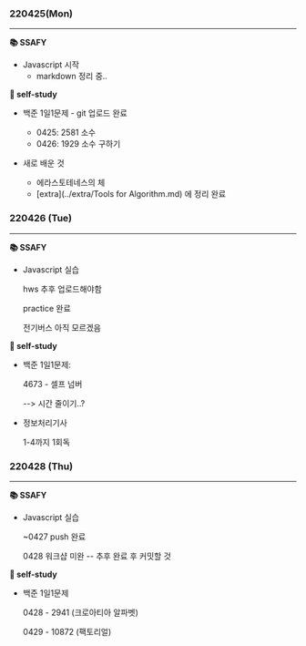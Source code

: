 ### 220425(Mon)

---

**📚 SSAFY**

- Javascript 시작
  - markdown 정리 중..



**📒 self-study**

- 백준 1일1문제 - git 업로드 완료
  - 0425: 2581 소수
  - 0426: 1929 소수 구하기



- 새로 배운 것
  - 에라스토테네스의 체
  - [extra](../extra/Tools for Algorithm.md) 에 정리 완료





### 220426 (Tue)

---

**📚 SSAFY**

- Javascript 실습

  hws 추후 업로드해야함

  practice 완료

  전기버스 아직 모르겠음



**🎵 self-study**

- 백준 1일1문제:

  4673 - 셀프 넘버

  --> 시간 줄이기..?



- 정보처리기사

  1-4까지 1회독
  
  

### 220428 (Thu)

---

**📚 SSAFY**

- Javascript 실습

  ~0427 push 완료

  0428 워크샵 미완 -- 추후 완료 후 커밋할 것



**🎵 self-study**

- 백준 1일1문제

  0428 - 2941 (크로아티아 알파벳)

  0429 - 10872 (팩토리얼)
